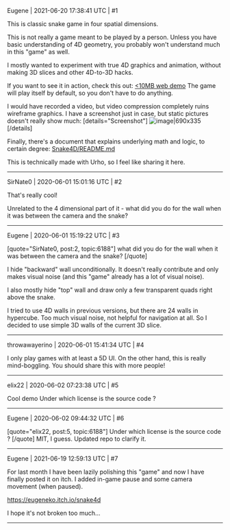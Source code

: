 Eugene | 2021-06-20 17:38:41 UTC | #1

This is classic snake game in four spatial dimensions.

This is not really a game meant to be played by a person. Unless you have basic understanding of 4D geometry, you probably won't understand much in this "game" as well.

I mostly wanted to experiment with true 4D graphics and animation, without making 3D slices and other 4D-to-3D hacks.

If you want to see it in action, check this out: [<10MB web demo](https://eugeneko.itch.io/snake4d)
The game will play itself by default, so you don't have to do anything.

I would have recorded a video, but video compression completely ruins wireframe graphics.
I have a screenshot just in case, but static pictures doesn't really show much:
[details="Screenshot"]
![image|690x335](upload://2nX1h9WYAY84uuCT6AflY8252xB.png)
[/details]
 
Finally, there's a document that explains underlying math and logic, to certain degree:
[Snake4D/README.md](https://github.com/eugeneko/Snake4D/blob/master/README.md)

This is technically made with Urho, so I feel like sharing it here.

-------------------------

SirNate0 | 2020-06-01 15:01:16 UTC | #2

That's really cool!

Unrelated to the 4 dimensional part of it - what did you do for the wall when it was between the camera and the snake?

-------------------------

Eugene | 2020-06-01 15:19:22 UTC | #3

[quote="SirNate0, post:2, topic:6188"]
what did you do for the wall when it was between the camera and the snake?
[/quote]

I hide "backward" wall unconditionally.
It doesn't really contribute and only makes visual noise (and this "game" already has a lot of visual noise).

I also mostly hide "top" wall and draw only a few transparent quads right above the snake.

I tried to use 4D walls in previous versions, but there are 24 walls in hypercube. Too much visual noise, not helpful for navigation at all. So I decided to use simple 3D walls of the current 3D slice.

-------------------------

throwawayerino | 2020-06-01 15:41:34 UTC | #4

I only play games with at least a 5D UI.
On the other hand, this is really mind-boggling. You should share this with more people!

-------------------------

elix22 | 2020-06-02 07:23:38 UTC | #5

Cool demo 
Under which license is the source code ?

-------------------------

Eugene | 2020-06-02 09:44:32 UTC | #6

[quote="elix22, post:5, topic:6188"]
Under which license is the source code ?
[/quote]
MIT, I guess. Updated repo to clarify it.

-------------------------

Eugene | 2021-06-19 12:59:13 UTC | #7

For last month I have been lazily polishing this "game" and now I have finally posted it on itch.
I added in-game pause and some camera movement (when paused).

https://eugeneko.itch.io/snake4d

I hope it's not broken too much...

-------------------------

